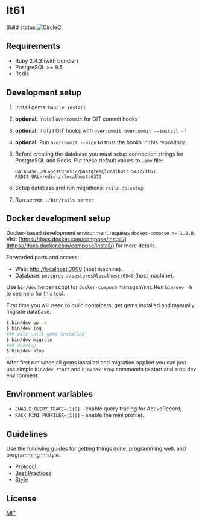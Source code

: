 # It61

Build status:[![CircleCI](https://circleci.com/gh/IT61/it61-rails.svg?style=svg)](https://circleci.com/gh/IT61/it61-rails)

## Requirements

- Ruby 2.4.3 (with bundler)
- PostgreSQL >= 9.5
- Redis

## Development setup

1. Install gems: `bundle install`
2. **optional:** Install `overcommit` for GIT commit hooks
3. **optional:** Install GIT hooks with `overcommit`: `overcommit --install -f`
4. **optional:** Run `overcommit --sign` to trust the hooks in this repository.
5. Before creating the database you must setup connection strings for PostgreSQL and Redis. Put these default values to `.env` file:

    ```
    DATABASE_URL=postgres://postgres@localhost:5432/it61
    REDIS_URL=redis://localhost:6379
    ```

6. Setup database and run migrations: `rails db:setup`
7. Run server: `./bin/rails server`

## Docker development setup

Docker-based development environment requires `docker-compose >= 1.9.0`.
Visit [https://docs.docker.com/compose/install/](https://docs.docker.com/compose/install/) for more details.

Forwarded ports and access:

* Web: [http://localhost:3000](http://localhost:3000) (host machine).
* Database: `postgres://postgres@localhost:6543` (host machine).

Use `bin/dev` helper script for `docker-compose` management. Run `bin/dev -h` to see help for this tool.

First time you will need to build containers, get gems installed and manually migrate database.

```bash
$ bin/dev up -d
$ bin/dev log
### wait until gems installed
$ bin/dev migrate
### develop
$ bin/dev stop
```

After first run when all gems installed and migration applied you can just use simple `bin/dev start`
and `bin/dev stop` commands to start and stop dev environment.

## Environment variables

* `ENABLE_QUERY_TRACE=[1|0]` - enable query tracing for ActiveRecord;
* `RACK_MINI_PROFILER=[1|0]` - enable the mini profiler.

## Guidelines

Use the following guides for getting things done, programming well, and
programming in style.

* [Protocol](http://github.com/thoughtbot/guides/blob/master/protocol)
* [Best Practices](http://github.com/thoughtbot/guides/blob/master/best-practices)
* [Style](http://github.com/thoughtbot/guides/blob/master/style)

## License

[MIT](https://github.com/IT61/it61-rails/blob/master/LICENSE)
